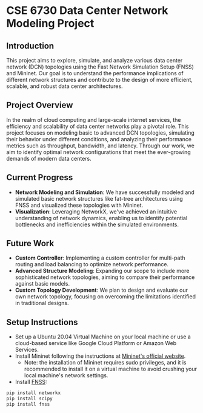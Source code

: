 # CSE 6730 Data Center Network Modeling Project

## Introduction

This project aims to explore, simulate, and analyze various data center network (DCN) topologies using the Fast Network Simulation Setup (FNSS) and Mininet. Our goal is to understand the performance implications of different network structures and contribute to the design of more efficient, scalable, and robust data center architectures.

## Project Overview

In the realm of cloud computing and large-scale internet services, the efficiency and scalability of data center networks play a pivotal role. This project focuses on modeling basic to advanced DCN topologies, simulating their behavior under different conditions, and analyzing their performance metrics such as throughput, bandwidth, and latency. Through our work, we aim to identify optimal network configurations that meet the ever-growing demands of modern data centers.

## Current Progress

- **Network Modeling and Simulation**: We have successfully modeled and simulated basic network structures like fat-tree architectures using FNSS and visualized these topologies with Mininet.
- **Visualization**: Leveraging NetworkX, we've achieved an intuitive understanding of network dynamics, enabling us to identify potential bottlenecks and inefficiencies within the simulated environments.

## Future Work

- **Custom Controller**: Implementing a custom controller for multi-path routing and load balancing to optimize network performance.
- **Advanced Structure Modeling**: Expanding our scope to include more sophisticated network topologies, aiming to compare their performance against basic models.
- **Custom Topology Development**: We plan to design and evaluate our own network topology, focusing on overcoming the limitations identified in traditional designs.

## Setup Instructions

- Set up a Ubuntu 20.04 Virtual Machine on your local machine or use a cloud-based service like Google Cloud Platform or Amazon Web Services. 
- Install Mininet following the instructions at [Mininet's official website](http://mininet.org/download/). 
  - Note: the installation of Mininet requires sudo privileges, and it is recommended to install it on a virtual machine to avoid crushing your local machine's network settings. 
- Install [FNSS](https://github.com/fnss/fnss):

```bash
pip install networkx
pip install scipy
pip install fnss
```
